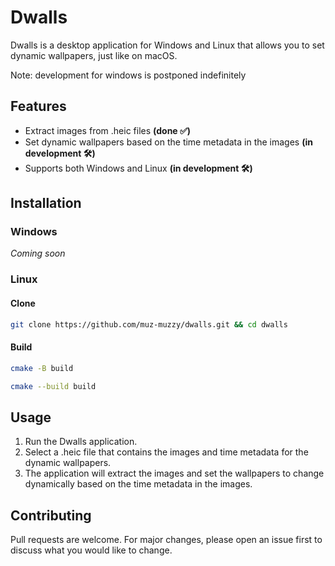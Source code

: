 # Dwalls

Dwalls is a desktop application for Windows and Linux that allows you to set dynamic wallpapers, just like on macOS. 

Note: development for windows is postponed indefinitely

## Features

- Extract images from .heic files **(done ✅)**
- Set dynamic wallpapers based on the time metadata in the images **(in development 🛠️)**
- Supports both Windows and Linux **(in development 🛠️)**

## Installation

### Windows

_Coming soon_

### Linux

#### Clone

```bash
git clone https://github.com/muz-muzzy/dwalls.git && cd dwalls
```

#### Build
```bash
cmake -B build
```
```bash
cmake --build build
```

## Usage

1. Run the Dwalls application.
2. Select a .heic file that contains the images and time metadata for the dynamic wallpapers.
3. The application will extract the images and set the wallpapers to change dynamically based on the time metadata in the images.

## Contributing

Pull requests are welcome. For major changes, please open an issue first to discuss what you would like to change.
